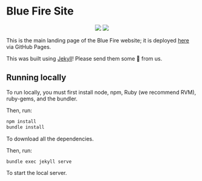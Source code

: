 # Blue Fire Site

<p align="center">
  <a title="Deploy" href="https://github.com/bluefireteam/blue-fire-site/actions?query=workflow%3Agh-pages+branch%3Amain"><img src="https://github.com/bluefireteam/blue-fire-site/workflows/gh-pages/badge.svg?branch=main&event=push"/></a>
  <a title="Discord" href="https://discord.gg/pxrBmy4"><img src="https://img.shields.io/discord/509714518008528896.svg"/></a>
</p>

This is the main landing page of the Blue Fire website; it is deployed [here](https://blue-fire.xyz) via GitHub Pages.

This was built using [Jekyll](https://jekyllrb.com/)! Please send them some 💙 from us.

## Running locally

To run locally, you must first install node, npm, Ruby (we recommend RVM), ruby-gems, and the bundler.

Then, run:

```bash
npm install
bundle install
```

To download all the dependencies.

Then, run:

```bash
bundle exec jekyll serve
```

To start the local server.
